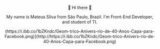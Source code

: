<center> 👋   Hi there 👋

 My name is Mateus Silva from São Paulo, Brazil. 
I'm Front-End Developer, and student of TI. </center>

<p align="center">
(https://i.ibb.co/1bZKndc/Geom-trico-Anivers-rio-de-40-Anos-Capa-para-Facebook.png)](http://https://i.ibb.co/1bZKndc/Geom-trico-Anivers-rio-de-40-Anos-Capa-para-Facebook.png)
</p>
